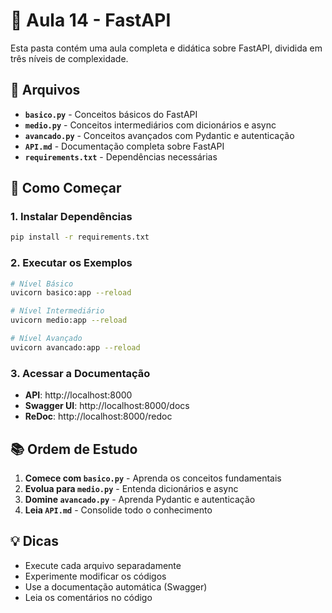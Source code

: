 # 🚀 Aula 14 - FastAPI

Esta pasta contém uma aula completa e didática sobre FastAPI, dividida em três níveis de complexidade.

## 📁 Arquivos

- **`basico.py`** - Conceitos básicos do FastAPI
- **`medio.py`** - Conceitos intermediários com dicionários e async
- **`avancado.py`** - Conceitos avançados com Pydantic e autenticação
- **`API.md`** - Documentação completa sobre FastAPI
- **`requirements.txt`** - Dependências necessárias

## 🚀 Como Começar

### 1. Instalar Dependências

```bash
pip install -r requirements.txt
```

### 2. Executar os Exemplos

```bash
# Nível Básico
uvicorn basico:app --reload

# Nível Intermediário
uvicorn medio:app --reload

# Nível Avançado
uvicorn avancado:app --reload
```

### 3. Acessar a Documentação

- **API**: http://localhost:8000
- **Swagger UI**: http://localhost:8000/docs
- **ReDoc**: http://localhost:8000/redoc

## 📚 Ordem de Estudo

1. **Comece com `basico.py`** - Aprenda os conceitos fundamentais
2. **Evolua para `medio.py`** - Entenda dicionários e async
3. **Domine `avancado.py`** - Aprenda Pydantic e autenticação
4. **Leia `API.md`** - Consolide todo o conhecimento

## 💡 Dicas

- Execute cada arquivo separadamente
- Experimente modificar os códigos
- Use a documentação automática (Swagger)
- Leia os comentários no código
